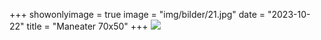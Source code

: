 +++
showonlyimage = true
image = "img/bilder/21.jpg"
date = "2023-10-22"
title = "Maneater 70x50"
+++
![](/img/bilder/21.jpg)